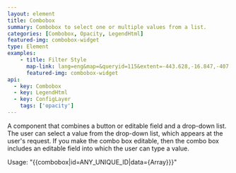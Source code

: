 ```yaml
---
layout: element
title: Combobox
summary: Combobox to select one or multiple values from a list.
categories: [Combobox, Opacity, LegendHtml]
featured-img: combobox-widget
type: Element
examples:
    - title: Filter Style
      map-link: lang=eng&map=&queryid=115&extent=-443.628,-16.847,-407.373,3.294&tools=helpintro,layerchooser,zoomextent,customzoom,getfeature,hovershowlegend&options=scale,startopened,hidestylechooser,enablequeries,capabilities&visiblelayers=10
      featured-img: combobox-widget
api: 
  - key: Combobox
  - key: LegendHtml
  - key: ConfigLayer
    tags: ['opacity']
---
```

A component that combines a button or editable field and a drop-down list. The user can select a value from the drop-down list, which appears at the user's request. If you make the combo box editable, then the combo box includes an editable field into which the user can type a value.

Usage: "\{\{combobox\|id=ANY_UNIQUE_ID\|data={Array}\}\}"
